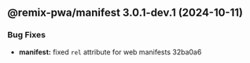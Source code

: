 ## @remix-pwa/manifest 3.0.1-dev.1 (2024-10-11)


### Bug Fixes

* **manifest:** fixed `rel` attribute for web manifests 32ba0a6

